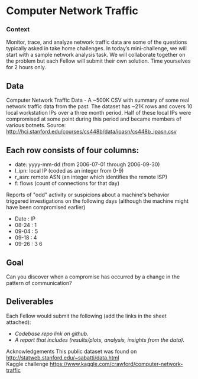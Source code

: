 # Computer Network Traffic

### Context
Monitor, trace, and analyze network traffic data are some of the questions typically asked in take home challenges. In today’s mini-challenge, we will start with a sample network analysis task. We will collaborate together on the problem but each Fellow will submit their own solution. Time yourselves for 2 hours only.

## Data
Computer Network Traffic Data - A ~500K CSV with summary of some real network traffic data from the past. The dataset has ~21K rows and covers 10 local workstation IPs over a three month period. Half of these local IPs were compromised at some point during this period and became members of various botnets.
Source: http://hci.stanford.edu/courses/cs448b/data/ipasn/cs448b_ipasn.csv

## Each row consists of four columns:
* date: yyyy-mm-dd (from 2006-07-01 through 2006-09-30)
* l_ipn: local IP (coded as an integer from 0-9)
* r_asn: remote ASN (an integer which identifies the remote ISP)
* f: flows (count of connections for that day)

Reports of "odd" activity or suspicions about a machine's behavior triggered investigations on the following days (although the machine might have been compromised earlier)
* Date : IP
* 08-24 : 1
* 09-04 : 5
* 09-18 : 4
* 09-26 : 3 6

## Goal
Can you discover when a compromise has occurred by a change in the pattern of communication?

## Deliverables
Each Fellow would submit the following (add the links in the sheet attached):
* *Codebase repo link on github.*
* *A report that includes (results/plots, analysis, insights from the data).*

Acknowledgements
This public dataset was found on http://statweb.stanford.edu/~sabatti/data.html<br>
Kaggle challenge https://www.kaggle.com/crawford/computer-network-traffic


